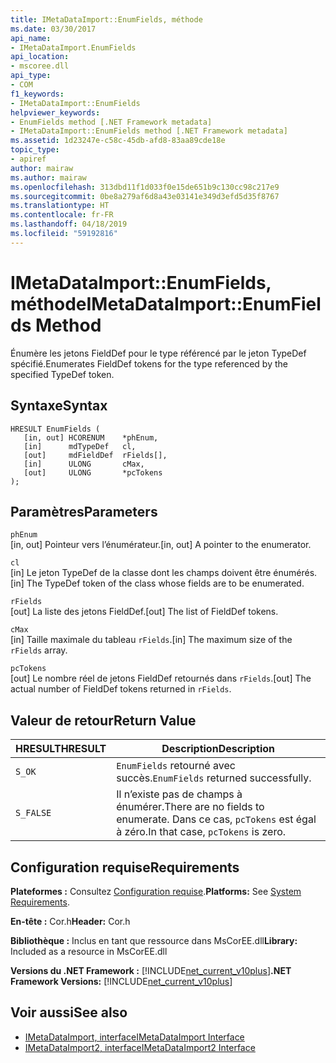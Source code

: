 ```yaml
---
title: IMetaDataImport::EnumFields, méthode
ms.date: 03/30/2017
api_name:
- IMetaDataImport.EnumFields
api_location:
- mscoree.dll
api_type:
- COM
f1_keywords:
- IMetaDataImport::EnumFields
helpviewer_keywords:
- EnumFields method [.NET Framework metadata]
- IMetaDataImport::EnumFields method [.NET Framework metadata]
ms.assetid: 1d23247e-c58c-45db-afd8-83aa89cde18e
topic_type:
- apiref
author: mairaw
ms.author: mairaw
ms.openlocfilehash: 313dbd11f1d033f0e15de651b9c130cc98c217e9
ms.sourcegitcommit: 0be8a279af6d8a43e03141e349d3efd5d35f8767
ms.translationtype: HT
ms.contentlocale: fr-FR
ms.lasthandoff: 04/18/2019
ms.locfileid: "59192816"
---
```

# <a name="imetadataimportenumfields-method"></a><span data-ttu-id="8edbb-102">IMetaDataImport::EnumFields, méthode</span><span class="sxs-lookup"><span data-stu-id="8edbb-102">IMetaDataImport::EnumFields Method</span></span>
<span data-ttu-id="8edbb-103">Énumère les jetons FieldDef pour le type référencé par le jeton TypeDef spécifié.</span><span class="sxs-lookup"><span data-stu-id="8edbb-103">Enumerates FieldDef tokens for the type referenced by the specified TypeDef token.</span></span>  
  
## <a name="syntax"></a><span data-ttu-id="8edbb-104">Syntaxe</span><span class="sxs-lookup"><span data-stu-id="8edbb-104">Syntax</span></span>  
  
```  
HRESULT EnumFields (   
   [in, out] HCORENUM    *phEnum,   
   [in]      mdTypeDef   cl,   
   [out]     mdFieldDef  rFields[],   
   [in]      ULONG       cMax,   
   [out]     ULONG       *pcTokens  
);  
```  
  
## <a name="parameters"></a><span data-ttu-id="8edbb-105">Paramètres</span><span class="sxs-lookup"><span data-stu-id="8edbb-105">Parameters</span></span>  
 `phEnum`  
 <span data-ttu-id="8edbb-106">[in, out] Pointeur vers l’énumérateur.</span><span class="sxs-lookup"><span data-stu-id="8edbb-106">[in, out] A pointer to the enumerator.</span></span>  
  
 `cl`  
 <span data-ttu-id="8edbb-107">[in] Le jeton TypeDef de la classe dont les champs doivent être énumérés.</span><span class="sxs-lookup"><span data-stu-id="8edbb-107">[in] The TypeDef token of the class whose fields are to be enumerated.</span></span>  
  
 `rFields`  
 <span data-ttu-id="8edbb-108">[out] La liste des jetons FieldDef.</span><span class="sxs-lookup"><span data-stu-id="8edbb-108">[out] The list of FieldDef tokens.</span></span>  
  
 `cMax`  
 <span data-ttu-id="8edbb-109">[in] Taille maximale du tableau `rFields`.</span><span class="sxs-lookup"><span data-stu-id="8edbb-109">[in] The maximum size of the `rFields` array.</span></span>  
  
 `pcTokens`  
 <span data-ttu-id="8edbb-110">[out] Le nombre réel de jetons FieldDef retournés dans `rFields`.</span><span class="sxs-lookup"><span data-stu-id="8edbb-110">[out] The actual number of FieldDef tokens returned in `rFields`.</span></span>  
  
## <a name="return-value"></a><span data-ttu-id="8edbb-111">Valeur de retour</span><span class="sxs-lookup"><span data-stu-id="8edbb-111">Return Value</span></span>  
  
|<span data-ttu-id="8edbb-112">HRESULT</span><span class="sxs-lookup"><span data-stu-id="8edbb-112">HRESULT</span></span>|<span data-ttu-id="8edbb-113">Description</span><span class="sxs-lookup"><span data-stu-id="8edbb-113">Description</span></span>|  
|-------------|-----------------|  
|`S_OK`|<span data-ttu-id="8edbb-114">`EnumFields` retourné avec succès.</span><span class="sxs-lookup"><span data-stu-id="8edbb-114">`EnumFields` returned successfully.</span></span>|  
|`S_FALSE`|<span data-ttu-id="8edbb-115">Il n’existe pas de champs à énumérer.</span><span class="sxs-lookup"><span data-stu-id="8edbb-115">There are no fields to enumerate.</span></span> <span data-ttu-id="8edbb-116">Dans ce cas, `pcTokens` est égal à zéro.</span><span class="sxs-lookup"><span data-stu-id="8edbb-116">In that case, `pcTokens` is zero.</span></span>|  
  
## <a name="requirements"></a><span data-ttu-id="8edbb-117">Configuration requise</span><span class="sxs-lookup"><span data-stu-id="8edbb-117">Requirements</span></span>  
 <span data-ttu-id="8edbb-118">**Plateformes :** Consultez [Configuration requise](../../../../docs/framework/get-started/system-requirements.md).</span><span class="sxs-lookup"><span data-stu-id="8edbb-118">**Platforms:** See [System Requirements](../../../../docs/framework/get-started/system-requirements.md).</span></span>  
  
 <span data-ttu-id="8edbb-119">**En-tête :** Cor.h</span><span class="sxs-lookup"><span data-stu-id="8edbb-119">**Header:** Cor.h</span></span>  
  
 <span data-ttu-id="8edbb-120">**Bibliothèque :** Inclus en tant que ressource dans MsCorEE.dll</span><span class="sxs-lookup"><span data-stu-id="8edbb-120">**Library:** Included as a resource in MsCorEE.dll</span></span>  
  
 <span data-ttu-id="8edbb-121">**Versions du .NET Framework :** [!INCLUDE[net_current_v10plus](../../../../includes/net-current-v10plus-md.md)]</span><span class="sxs-lookup"><span data-stu-id="8edbb-121">**.NET Framework Versions:** [!INCLUDE[net_current_v10plus](../../../../includes/net-current-v10plus-md.md)]</span></span>  
  
## <a name="see-also"></a><span data-ttu-id="8edbb-122">Voir aussi</span><span class="sxs-lookup"><span data-stu-id="8edbb-122">See also</span></span>

- [<span data-ttu-id="8edbb-123">IMetaDataImport, interface</span><span class="sxs-lookup"><span data-stu-id="8edbb-123">IMetaDataImport Interface</span></span>](../../../../docs/framework/unmanaged-api/metadata/imetadataimport-interface.md)
- [<span data-ttu-id="8edbb-124">IMetaDataImport2, interface</span><span class="sxs-lookup"><span data-stu-id="8edbb-124">IMetaDataImport2 Interface</span></span>](../../../../docs/framework/unmanaged-api/metadata/imetadataimport2-interface.md)
